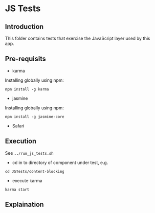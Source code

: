 
# JS Tests

## Introduction

This folder contains tests that exercise the JavaScript layer used by this app.

## Pre-requisits

* karma  

Installing globally using npm:

`npm install -g karma`

* jasmine

Installing globally using npm:

`npm install -g jasmine-core`

* Safari



## Execution

See `../run_js_tests.sh`

* cd in to directory of component under test, e.g. 

`cd JSTests/content-blocking`

* execute karma

`karma start`


## Explaination


